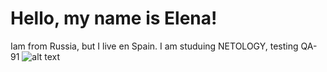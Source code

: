 # Hello, my name is Elena!

Iam from Russia, but I live en Spain. I am studuing NETOLOGY, testing QA-91
![alt text](image.png)


